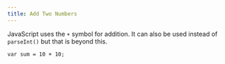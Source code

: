 ```yaml
---
title: Add Two Numbers
---
```

JavaScript uses the `+` symbol for addition. It can also be used instead of `parseInt()` but that is beyond this.

    var sum = 10 + 10;